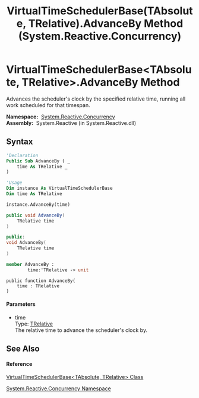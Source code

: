 ﻿---
title: VirtualTimeSchedulerBase(TAbsolute, TRelative).AdvanceBy Method  (System.Reactive.Concurrency)
TOCTitle: AdvanceBy Method
ms:assetid: M:System.Reactive.Concurrency.VirtualTimeSchedulerBase`2.AdvanceBy(`1)
ms:mtpsurl: https://msdn.microsoft.com/en-us/library/Hh212023(v=VS.103)
ms:contentKeyID: 36069722
ms.date: 06/28/2011
mtps_version: v=VS.103
f1_keywords:
- System.Reactive.Concurrency.VirtualTimeSchedulerBase`2.AdvanceBy
dev_langs:
- CSharp
- JScript
- VB
- FSharp
- c++
---

# VirtualTimeSchedulerBase\<TAbsolute, TRelative\>.AdvanceBy Method

Advances the scheduler's clock by the specified relative time, running all work scheduled for that timespan.

**Namespace:**  [System.Reactive.Concurrency](hh229042\(v=vs.103\).md)  
**Assembly:**  System.Reactive (in System.Reactive.dll)

## Syntax

``` vb
'Declaration
Public Sub AdvanceBy ( _
    time As TRelative _
)
```

``` vb
'Usage
Dim instance As VirtualTimeSchedulerBase
Dim time As TRelative

instance.AdvanceBy(time)
```

``` csharp
public void AdvanceBy(
    TRelative time
)
```

``` c++
public:
void AdvanceBy(
    TRelative time
)
```

``` fsharp
member AdvanceBy : 
        time:'TRelative -> unit 
```

``` jscript
public function AdvanceBy(
    time : TRelative
)
```

#### Parameters

  - time  
    Type: [TRelative](hh229167\(v=vs.103\).md)  
    The relative time to advance the scheduler's clock by.  

## See Also

#### Reference

[VirtualTimeSchedulerBase\<TAbsolute, TRelative\> Class](hh229167\(v=vs.103\).md)

[System.Reactive.Concurrency Namespace](hh229042\(v=vs.103\).md)


